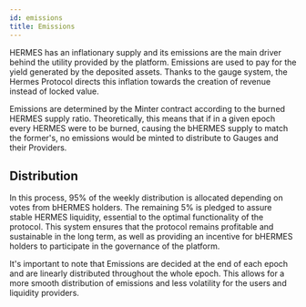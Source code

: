```yaml
---
id: emissions
title: Emissions
---
```


[//]: # (TODO: Be more specific on where the emissions go)

HERMES has an inflationary supply and its emissions are the main driver behind the utility provided by the platform. Emissions are used to pay for the yield generated by the deposited assets. Thanks to the gauge system, the Hermes Protocol directs this inflation towards the creation of revenue instead of locked value.

Emissions are determined by the Minter contract according to the burned HERMES supply ratio. Theoretically, this means that if in a given epoch every HERMES were to be burned, causing the bHERMES supply to match the former's, no emissions would be minted to distribute to Gauges and their Providers.

## Distribution

In this process, 95% of the weekly distribution is allocated depending on votes from bHERMES holders. The remaining 5% is pledged to assure stable HERMES liquidity, essential to the optimal functionality of the protocol. This system ensures that the protocol remains profitable and sustainable in the long term, as well as providing an incentive for bHERMES holders to participate in the governance of the platform.

It's important to note that Emissions are decided at the end of each epoch and are linearly distributed throughout the whole epoch. This allows for a more smooth distribution of emissions and less volatility for the users and liquidity providers.
